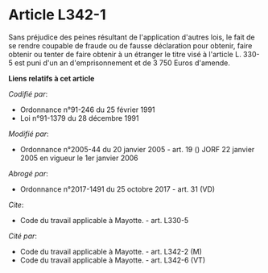 # Article L342-1

Sans préjudice des peines résultant de l'application d'autres lois, le fait de se rendre coupable de fraude ou de fausse
déclaration pour obtenir, faire obtenir ou tenter de faire obtenir à un étranger le titre visé à l'article L. 330-5 est puni
d'un an d'emprisonnement et de 3 750 Euros d'amende.

**Liens relatifs à cet article**

_Codifié par_:

  - Ordonnance n°91-246 du 25 février 1991
  - Loi n°91-1379 du 28 décembre 1991

_Modifié par_:

  - Ordonnance n°2005-44 du 20 janvier 2005 - art. 19 () JORF 22 janvier 2005 en vigueur le 1er janvier 2006

_Abrogé par_:

  - Ordonnance n°2017-1491 du 25 octobre 2017 - art. 31 (VD)

_Cite_:

  - Code du travail applicable à Mayotte. - art. L330-5

_Cité par_:

  - Code du travail applicable à Mayotte. - art. L342-2 (M)
  - Code du travail applicable à Mayotte. - art. L342-6 (VT)

